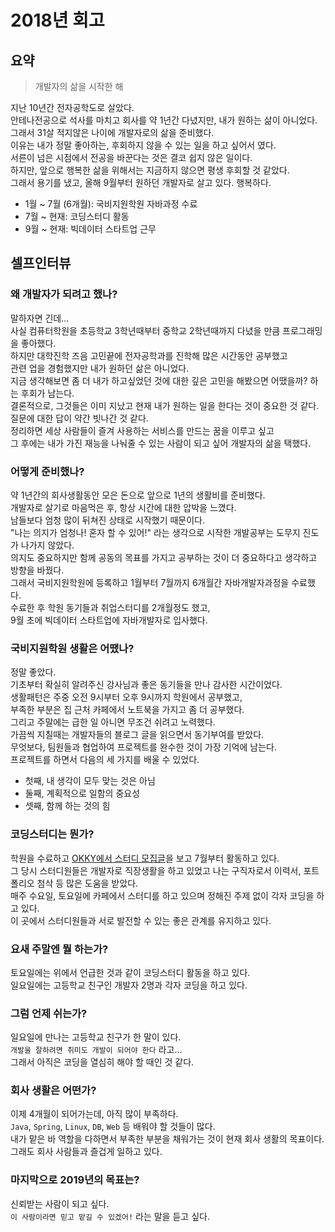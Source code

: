 # 2018년 회고
## 요약
> 개발자의 삶을 시작한 해

지난 10년간 전자공학도로 살았다. <br>
안테나전공으로 석사를 마치고 회사를 약 1년간 다녔지만, 내가 원하는 삶이 아니었다. <br>
그래서 31살 적지않은 나이에 개발자로의 삶을 준비했다. <br>
이유는 내가 정말 좋아하는, 후회하지 않을 수 있는 일을 하고 싶어서 였다. <br>
서른이 넘은 시점에서 전공을 바꾼다는 것은 결코 쉽지 않은 일이다. <br>
하지만, 앞으로 행복한 삶을 위해서는 지금하지 않으면 평생 후회할 것 같았다. <br>
그래서 용기를 냈고, 올해 9월부터 원하던 개발자로 살고 있다. 행복하다. <br>

- 1월 ~ 7월 (6개월): 국비지원학원 자바과정 수료
- 7월 ~ 현재: 코딩스터디 활동
- 9월 ~ 현재: 빅데이터 스타트업 근무

## 셀프인터뷰
### 왜 개발자가 되려고 했나?
말하자면 긴데...<br>
사실 컴퓨터학원을 초등학교 3학년때부터 중학교 2학년때까지 다녔을 만큼 프로그래밍을 좋아했다. <br>
하지만 대학진학 즈음 고민끝에 전자공학과를 진학해 많은 시간동안 공부했고 <br> 관련 업을 경험했지만 내가 원하던 삶은 아니었다. <br>
지금 생각해보면 좀 더 내가 하고싶었던 것에 대한 깊은 고민을 해봤으면 어땠을까? 하는 후회가 남는다. <br>
결론적으로, 그것들은 이미 지났고 현재 내가 원하는 일을 한다는 것이 중요한 것 같다. <br>
질문에 대한 답이 약간 빗나간 것 같다. <br>
정리하면 세상 사람들이 즐겨 사용하는 서비스를 만드는 꿈을 이루고 싶고 <br>
그 후에는 내가 가진 재능을 나눠줄 수 있는 사람이 되고 싶어 개발자의 삶을 택했다.

### 어떻게 준비했나?
약 1년간의 회사생활동안 모은 돈으로 앞으로 1년의 생활비를 준비했다. <br>
개발자로 살기로 마음먹은 후, 항상 시간에 대한 압박을 느꼈다. <br>
남들보다 엄청 많이 뒤쳐진 상태로 시작했기 때문이다. <br>
"나는 의지가 엄청나! 혼자 할 수 있어!" 라는 생각으로 시작한 개발공부는 도무지 진도가 나가지 않았다. <br>
의지도 중요하지만 함께 공동의 목표를 가지고 공부하는 것이 더 중요하다고 생각하고 방향을 바꿨다. <br>
그래서 국비지원학원에 등록하고 1월부터 7월까지 6개월간 자바개발자과정을 수료했다. <br>
수료한 후 학원 동기들과 취업스터디를 2개월정도 했고, <br>
9월 초에 빅데이터 스타트업에 자바개발자로 입사했다.

### 국비지원학원 생활은 어땠나?
정말 좋았다. <br>
기초부터 확실히 알려주신 강사님과 좋은 동기들을 만나 감사한 시간이었다. <br>
생활패턴은 주중 오전 9시부터 오후 9시까지 학원에서 공부했고, <br>
부족한 부분은 집 근처 카페에서 노트북을 가지고 좀 더 공부했다. <br>
그리고 주말에는 급한 일 아니면 무조건 쉬려고 노력했다. <br>
가끔씩 지칠때는 개발자들의 블로그 글을 읽으면서 동기부여를 받았다. <br>
무엇보다, 팀원들과 협업하여 프로젝트를 완수한 것이 가장 기억에 남는다. <br>
프로젝트를 하면서 다음의 세 가지를 배울 수 있었다. <br>
- 첫째, 내 생각이 모두 맞는 것은 아님
- 둘째, 계획적으로 일함의 중요성
- 셋째, 함께 하는 것의 힘

### 코딩스터디는 뭔가?
학원을 수료하고 [OKKY에서 스터디 모집글](https://okky.kr/article/483776)을 보고 7월부터 활동하고 있다. <br>
그 당시 스터디원들은 개발자로 직장생활을 하고 있었고 나는 구직자로서 이력서, 포트폴리오 첨삭 등 많은 도움을 받았다. <br>
매주 수요일, 토요일에 카페에서 스터디를 하고 있으며 정해진 주제 없이 각자 코딩을 하고 있다. <br>
이 곳에서 스터디원들과 서로 발전할 수 있는 좋은 관계를 유지하고 있다.

### 요새 주말엔 뭘 하는가?
토요일에는 위에서 언급한 것과 같이 코딩스터디 활동을 하고 있다. <br>
일요일에는 고등학교 친구인 개발자 2명과 각자 코딩을 하고 있다.

### 그럼 언제 쉬는가?
일요일에 만나는 고등학교 친구가 한 말이 있다. <br>
`개발을 잘하려면 취미도 개발이 되어야 한다` 라고... <br>
그래서 아직은 코딩을 열심히 해야 할 때인 것 같다.

### 회사 생활은 어떤가?
이제 4개월이 되어가는데, 아직 많이 부족하다. <br>
`Java`, `Spring`, `Linux`, `DB`, `Web` 등 배워야 할 것들이 많다. <br>
내가 맡은 바 역할을 다하면서 부족한 부분을 채워가는 것이 현재 회사 생활의 목표이다. <br>
그래도 회사 사람들과 즐겁게 일하고 있다.

### 마지막으로 2019년의 목표는?
신뢰받는 사람이 되고 싶다. <br>
`이 사람이라면 믿고 맡길 수 있겠어!` 라는 말을 듣고 싶다.
